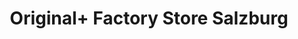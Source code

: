 ---
title: "Original+ Factory Store Salzburg"
url: /salzburg/original-factory-store-salzburg/
shop: Sport
---